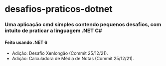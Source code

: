 # desafios-praticos-dotnet

### Uma aplicação cmd simples contendo pequenos desafios, com intuito de praticar a linguagem .NET C#

#### Feito usando .NET 6

- Adição: Desafio Xenlongão (Commit 25/12/21).
- Adição: Calculadora de Média de Notas (Commit 25/12/21).
